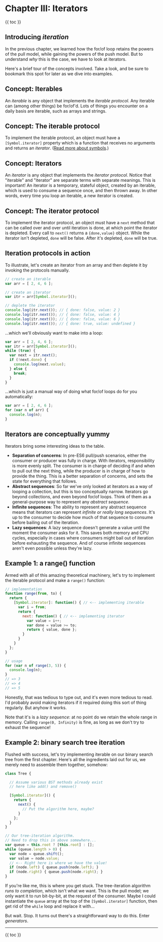 # Chapter III: Iterators

{{ toc }}

## Introducing *iteration*

In the previous chapter, we learned how the for/of loop retains the powers of the pull model, while gaining the powers of the push model. But to understand *why* this is the case, we have to look at iterators.

Here's a brief tour of the concepts involved. Take a look, and be sure to bookmark this spot for later as we dive into examples.

## Concept: Iterables

An *iterable* is any object that implements the *iterable protocol*. Any iterable can (among other things) be for/of'd. Lots of things you encounter on a daily basis are iterable, such as arrays and strings.

## Concept: The iterable protocol

To implement the iterable protocol, an object must have a `[Symbol.iterator]` property which is a function that receives no arguments and returns an *iterator*. ([Read more about symbols](https://developer.mozilla.org/en-US/docs/Web/JavaScript/Reference/Global_Objects/Symbol).)

## Concept: Iterators

An *iterator* is any object that implements the *iterator protocol*. Notice that "iterable" and "iterator" are separate terms with separate meanings. This is important! An iterator is a temporary, stateful object, created by an iterable, which is used to consume a sequence once, and then thrown away. In other words, every time you loop an iterable, a new iterator is created.

## Concept: The iterator protocol

To implement the iterator protocol, an object must have a `next` method that can be called over and over until iteration is done, at which point the iterator is depleted. Every call to `next()` returns a `{done,value}` object. While the iterator isn't depleted, `done` will be false. After it's depleted, `done` will be true.

## Iteration protocols in action

To illustrate, let's create an iterator from an array and then deplete it by invoking the protocols manually.

```js
// create an iterable
var arr = [ 2, 4, 6 ];

// create an iterator
var itr = arr[Symbol.iterator]();

// deplete the iterator
console.log(itr.next()); // { done: false, value: 2 }
console.log(itr.next()); // { done: false, value: 4 }
console.log(itr.next()); // { done: false, value: 6 }
console.log(itr.next()); // { done: true, value: undefined }
```

...which we'll obviously want to make into a loop:

```js
var arr = [ 2, 4, 6 ];
var itr = arr[Symbol.iterator]();
while (true) {
  var next = itr.next();
  if (!next.done) {
    console.log(next.value);
  } else {
    break;
  }
}
```

...which is just a manual way of doing what for/of loops do for you automatically:

```js
var arr = [ 2, 4, 6 ];
for (var n of arr) {
  console.log(n);
}
```

## Iterators are conceptually yummy

Iterators bring some interesting ideas to the table.

 * **Separation of concerns**: In pre-ES6 pull/push scenarios, either the consumer or producer was fully in charge. With iterators, responsibility is more evenly split. The consumer is in charge of deciding if and when to pull out the next thing, while the producer is in charge of how to provide the thing. This is a better separation of concerns, and sets the state for everything that follows.
 * **Abstract sequences**: So far we've only looked at iterators as a way of looping a collection, but this is too conceptually narrow. Iterators go beyond collections, and even beyond for/of loops. Think of them as a general-purpose way to represent any *abstract sequence*.
 * **Infinite sequences**: The ability to represent any abstract sequence means that iterators can represent *infinite or really long sequences*. It's up to the consumer to decide how much of that sequence to consume before bailing out of the iteration.
 * **Lazy sequences**: A lazy sequence doesn't generate a value until the moment the consumer asks for it. This saves both memory and CPU cycles, especially in cases where consumers might bail out of iteration before exhausting the sequence. And of course infinite sequences aren't even possible unless they're lazy.

## Example 1: a range() function

Armed with all of this amazing theoretical machinery, let's try to implement the iterable protocol and make a `range()` function:

```js
// implementation
function range(from, to) {
  return {
    [Symbol.iterator]: function() { // <-- implementing iterable
      var i = from;
      return {
        next: function() { // <-- implementing iterator
          var value = i++;
          var done = value >= to;
          return { value, done };
        }
      }
    }
  };
}

// usage
for (var n of range(3, 5)) {
  console.log(n);
}
// => 3
// => 4
// => 5
```

Honestly, that was tedious to type out, and it's even more tedious to read. I'd probably avoid making iterators if it required doing this sort of thing regularly. But anyhow it works.

Note that it's is a *lazy sequence*: at no point do we retain the whole range in memory. Calling `range(0, Infinity)` is fine, as long as we don't try to exhaust the sequence!

## Example 2: binary search tree iteration

Flushed with success, let's try implementing iterable on our binary search tree from the first chapter. Here's all the ingredients laid out for us, we merely need to assemble them together, somehow:

```js
class Tree {

  // Assume various BST methods already exist
  // here like add() and remove()

  [Symbol.iterator]() {
    return {
      next() {
        // Put the algorithm here, maybe?
      }
    };
  }
}

// Our tree-iteration algorithm.
// Need to drop this in above somewhere...
var queue = this.root ? [this.root] : [];
while (queue.length > 0) {
  var node = queue.shift();
  var value = node.value;
  // <-- Right here is where we have the value!
  if (node.left) { queue.push(node.left); }
  if (node.right) { queue.push(node.right); }
}
```

If you're like me, this is where you get stuck. The tree-iteration algorithm *runs to completion*, which isn't what we want. This is the pull model; we only want it to run bit-by-bit, at the request of the consumer. Maybe I could instantiate the `queue` array at the top of the `[Symbol.iterator]` function, then get rid of the `while` loop and replace it with...

But wait. Stop. It turns out there's a straightforward way to do this. Enter *generators*.

----------------

{{ toc }}
